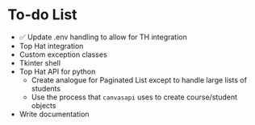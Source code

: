 To-do List
==========
* ✅ Update .env handling to allow for TH integration
* Top Hat integration
* Custom exception classes
* Tkinter shell
* Top Hat API for python
  * Create analogue for Paginated List except to handle large lists of students
  * Use the process that `canvasapi` uses to create course/student objects
* Write documentation
